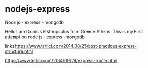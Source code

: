 # nodejs-express
Node js - express - mongodb

Hello I am Dionisis Efsthopoulos from Greece Athens.
This is my First attempt on node js - express -mongodb

links
https://www.terlici.com/2014/08/25/best-practices-express-structure.html 

https://www.terlici.com/2014/09/29/express-router.html
